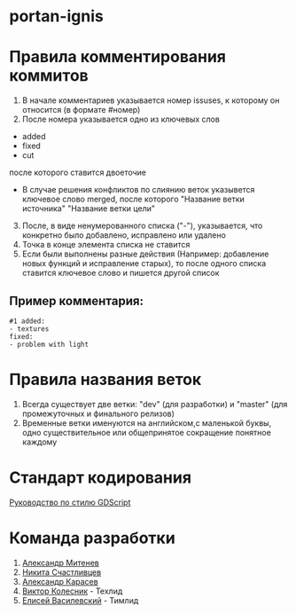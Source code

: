 # portan-ignis


# Правила комментирования коммитов
1. В начале комментариев указывается номер issuses, к которому он относится (в формате #номер)
2. После номера указывается одно из ключевых слов
- added 
- fixed 
- cut 

после которого ставится двоеточие
- В случае решения конфликтов по слиянию веток указывется ключевое слово merged, после которого "Название ветки источника" "Название ветки цели"
3. После, в виде ненумерованного списка ("-"), указывается, что конкретно было добавлено, исправлено или удалено
4. Точка в конце элемента списка не ставится
5. Если были выполнены разные действия (Например: добавление новых функций и исправление старых), то после одного списка ставится ключевое слово и пишется другой список

## Пример комментария:
```
#1 added:
- textures
fixed:
- problem with light 
```


# Правила названия веток
1. Всегда существует две ветки: "dev" (для разработки) и "master" (для промежуточных и финального релизов)
2. Временные ветки именуются на английском,с маленькой буквы, одно существительное или общепринятое сокращение понятное каждому


# Стандарт кодирования
[Руководство по стилю GDScript](https://docs.godotengine.org/ru/latest/getting_started/scripting/gdscript/gdscript_styleguide.html)


# Команда разработки
1. [Александр Митенев](https://github.com/mitenevav)
2. [Никита Счастливцев](https://github.com/NikitaS4)
3. [Александр Карасев](https://github.com/MethaHardworker)
4. [Виктор Колесник](https://github.com/VsevolodMelnikov) - Техлид 
5. [Елисей Василевский](https://github.com/re1nex) - Тимлид 
